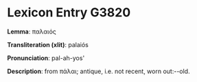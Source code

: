 # Lexicon Entry G3820

**Lemma**: παλαιός

**Transliteration (xlit)**: palaiós

**Pronunciation**: pal-ah-yos'

**Description**:
from πάλαι; antique, i.e. not recent, worn out:--old.
